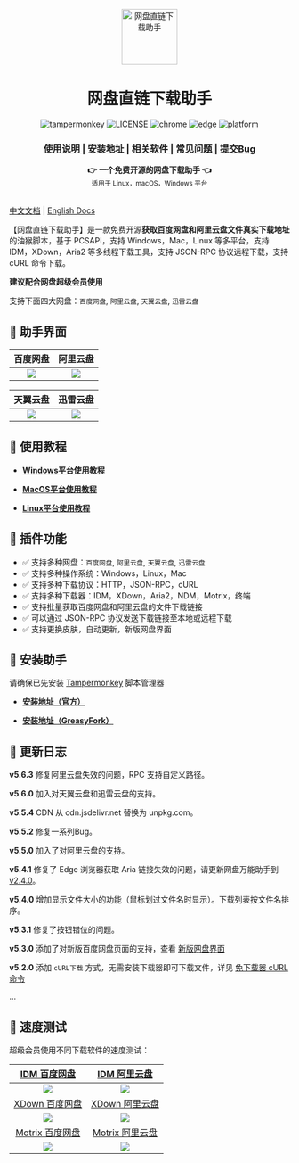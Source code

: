 <p align="center">
  <a href="https://www.youxiaohou.com" title="点击访问">
    <img width="100" height="100" src="https://www.youxiaohou.com/logo.png" alt="网盘直链下载助手">
  </a>
</p>

<h1 align="center">网盘直链下载助手</h1>

<p align="center">
  <img src="https://img.shields.io/badge/TamperMonkey-v4.13-brightgreen.svg?style=flat-square" alt="tampermonkey">
  <a href="LICENSE">
    <img src="https://img.shields.io/badge/license-AGPLv3.0-lightgrey.svg?style=flat-square" alt="LICENSE">
  </a>
  <img src="https://img.shields.io/badge/Chrome-≥76.0-brightgreen.svg?style=flat-square" alt="chrome">
  <img src="https://img.shields.io/badge/Edge-≥88.0-brightgreen.svg?style=flat-square" alt="edge">
  <img src="https://img.shields.io/badge/Platform-Windows%20%7C%20Mac%20%7C%20Linux-blue.svg?style=flat-square" alt="platform">
</p>

<div align="center">
  <h3>
    <a href="https://www.youxiaohou.com">
      使用说明
    </a>
    <span> | </span>
    <a href="https://www.youxiaohou.com/install.html">
      安装地址
    </a>
    <span> | </span>
    <a href="https://www.youxiaohou.com/download.html">
      相关软件
    </a>
    <span> | </span>
    <a href="https://www.youxiaohou.com/zh-cn/question.html">
      常见问题
    </a>
    <span> | </span>
    <a href="https://github.com/syhyz1990/baiduyun/issues">
      提交Bug
    </a>
  </h3>
</div>

<div align="center">
  <strong>👉 一个免费开源的网盘下载助手 👈</strong><br>
  <sub>适用于 Linux，macOS，Windows 平台</sub>
</div>
<br>

[中文文档](README.md) | [English Docs](README_EN.md)

【网盘直链下载助手】是一款免费开源**获取百度网盘和阿里云盘文件真实下载地址**的油猴脚本，基于 PCSAPI，支持 Windows，Mac，Linux 等多平台，支持 IDM，XDown，Aria2 等多线程下载工具，支持 JSON-RPC 协议远程下载，支持 cURL 命令下载。

**建议配合网盘超级会员使用**

支持下面四大网盘：`百度网盘`, `阿里云盘`, `天翼云盘`, `迅雷云盘`

## 🎨 助手界面

|  百度网盘 |  阿里云盘 |
|:---:|:---:|
| ![](https://vkceyugu.cdn.bspapp.com/VKCEYUGU-0d8c17ea-3b18-45d5-bf2f-64e5c812dfc9/b64df172-4610-455c-8fbc-d5327753b9da.gif)  | ![](https://vkceyugu.cdn.bspapp.com/VKCEYUGU-0d8c17ea-3b18-45d5-bf2f-64e5c812dfc9/f24a0253-4fbc-4b51-8dba-b96efa92f5e8.gif)  |

| 天翼云盘 | 迅雷云盘 |
|:---:|:---:|
| ![](https://vkceyugu.cdn.bspapp.com/VKCEYUGU-0d8c17ea-3b18-45d5-bf2f-64e5c812dfc9/09202ae1-beab-4ff9-9c35-cd45462c08d6.gif)  | ![](https://vkceyugu.cdn.bspapp.com/VKCEYUGU-0d8c17ea-3b18-45d5-bf2f-64e5c812dfc9/1f620519-23c6-4cfb-9f54-b98ef4f01d11.gif)  |

## 📖 使用教程

- **[Windows平台使用教程](https://www.youxiaohou.com/zh-cn/windows/)**

- **[MacOS平台使用教程](https://www.youxiaohou.com/zh-cn/mac/)**

- **[Linux平台使用教程](https://www.youxiaohou.com/zh-cn/linux/)**

## 🔧 插件功能

- ✅ 支持多种网盘：`百度网盘`, `阿里云盘`, `天翼云盘`, `迅雷云盘`
- ✅ 支持多种操作系统：Windows，Linux，Mac
- ✅ 支持多种下载协议：HTTP，JSON-RPC，cURL
- ✅ 支持多种下载器：IDM，XDown，Aria2，NDM，Motrix，终端
- ✅ 支持批量获取百度网盘和阿里云盘的文件下载链接
- ✅ 可以通过 JSON-RPC 协议发送下载链接至本地或远程下载
- ✅ 支持更换皮肤，自动更新，新版网盘界面

## 💽 安装助手

请确保已先安装 [Tampermonkey](http://pan.youxiaohou.com/down) 脚本管理器

- **[安装地址（官方）](https://www.youxiaohou.com/install.html)**

- **[安装地址（GreasyFork）](https://greasyfork.org/zh-CN/scripts/436446)**

## 📝 更新日志

**v5.6.3** 修复阿里云盘失效的问题，RPC 支持自定义路径。

**v5.6.0** 加入对天翼云盘和迅雷云盘的支持。

**v5.5.4** CDN 从 cdn.jsdelivr.net 替换为 unpkg.com。

**v5.5.2** 修复一系列Bug。

**v5.5.0** 加入了对阿里云盘的支持。

**v5.4.1** 修复了 Edge 浏览器获取 Aria 链接失效的问题，请更新网盘万能助手到 [v2.4.0](https://www.youxiaohou.com/zh-cn/assistant)。

**v5.4.0** 增加显示文件大小的功能（鼠标划过文件名时显示）。下载列表按文件名排序。

**v5.3.1** 修复了按钮错位的问题。

**v5.3.0** 添加了对新版百度网盘页面的支持，查看 [新版网盘界面](https://pan.baidu.com/disk/main)

**v5.2.0** 添加 `cURL下载` 方式，无需安装下载器即可下载文件，详见 [免下载器 cURL命令](/zh-cn/curl)

...

## 🚀 速度测试

超级会员使用不同下载软件的速度测试：

| [IDM 百度网盘](http://pan.youxiaohou.com/down)  | [IDM 阿里云盘](http://pan.youxiaohou.com/down) |
|:-------------------------------------------------:|:-----------------------------------------------:|
| ![](https://cdn.jsdelivr.net/gh/youxiaohou/img/5fPhsmidwInJrvq.gif)  | ![](https://cdn.jsdelivr.net/gh/youxiaohou/img/202112011659864.gif)         |
| [XDown 百度网盘](http://pan.youxiaohou.com/down) | [XDown 阿里云盘](http://pan.youxiaohou.com/down) |
| ![](https://cdn.jsdelivr.net/gh/youxiaohou/img/Sp7J2xTlBgLhdNQ.gif) | ![](https://cdn.jsdelivr.net/gh/youxiaohou/img/202112011735743.gif) |
| [Motrix 百度网盘](http://pan.youxiaohou.com/down) | [Motrix 阿里云盘](http://pan.youxiaohou.com/down)  |
| ![](https://cdn.jsdelivr.net/gh/youxiaohou/img/dH5c2sLtCVjfrUm.gif) | ![](https://cdn.jsdelivr.net/gh/youxiaohou/img/202112011743905.gif) |
